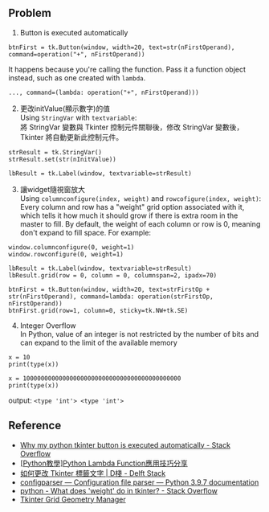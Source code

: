 ## Problem
1. Button is executed automatically
```
btnFirst = tk.Button(window, width=20, text=str(nFirstOperand), command=operation("+", nFirstOperand))
```
It happens because you're calling the function. Pass it a function object instead, such as one created with `lambda`.
```
..., command=(lambda: operation("+", nFirstOperand)))
```
2. 更改initValue(顯示數字)的值 <br>
  Using `StringVar` with `textvariable`: <br>
  將 StringVar 變數與 Tkinter 控制元件關聯後，修改 StringVar 變數後，Tkinter 將自動更新此控制元件。
  ```
  strResult = tk.StringVar()
  strResult.set(str(nInitValue))
  
  lbResult = tk.Label(window, textvariable=strResult)
  ```
3. 讓widget隨視窗放大 <br>
  Using `columnconfigure(index, weight)` and `rowcofigure(index, weight)`: <br>
    Every column and row has a "weight" grid option associated with it, which tells it how much it should grow if there is extra room in the master to fill. By         default, the weight of each column or row is 0, meaning don't expand to fill space. For example:
  ```
  window.columnconfigure(0, weight=1)
  window.rowconfigure(0, weight=1)
  
  lbResult = tk.Label(window, textvariable=strResult)
  lbResult.grid(row = 0, column = 0, columnspan=2, ipadx=70)
  
  btnFirst = tk.Button(window, width=20, text=strFirstOp + str(nFirstOperand), command=lambda: operation(strFirstOp, nFirstOperand))
  btnFirst.grid(row=1, column=0, sticky=tk.NW+tk.SE)
  ```
  4. Integer Overflow <br>
    In Python, value of an integer is not restricted by the number of bits and can expand to the limit of the available memory
  ```
  x = 10
  print(type(x))

  x = 10000000000000000000000000000000000000000000
  print(type(x))
  ```
   output:
    ```
    <type 'int'>
    <type 'int'>
    ```
## Reference
* [Why my python tkinter button is executed automatically - Stack Overflow](https://stackoverflow.com/questions/19285907/why-my-python-tkinter-button-is-executed-automatically)
* [[Python教學]Python Lambda Function應用技巧分享](https://www.learncodewithmike.com/2019/12/python-lambda-functions.html)
* [ 如何更改 Tkinter 標籤文字 | D棧 - Delft Stack](https://www.delftstack.com/zh-tw/howto/python-tkinter/how-to-change-the-tkinter-label-text/)
* [configparser — Configuration file parser — Python 3.9.7 documentation](https://docs.python.org/3/library/configparser.html)
* [python - What does 'weight' do in tkinter? - Stack Overflow](https://stackoverflow.com/questions/45847313/what-does-weight-do-in-tkinter)
* [Tkinter Grid Geometry Manager](https://www.pythontutorial.net/tkinter/tkinter-grid/)
